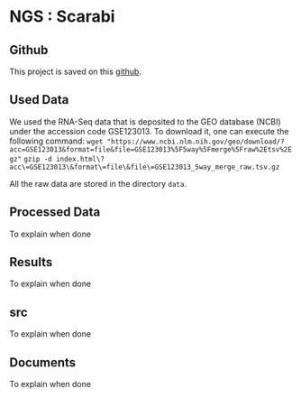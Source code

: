 # NGS : Scarabi

## Github
This project is saved on this [github](https://github.com/sdarmon/scarabi.git). 

## Used Data

We used the RNA-Seq data that is deposited to the GEO database (NCBI) under the accession code GSE123013. To download it, one can execute the following command:
`wget "https://www.ncbi.nlm.nih.gov/geo/download/?acc=GSE123013&format=file&file=GSE123013%5F5way%5Fmerge%5Fraw%2Etsv%2Egz"`
`gzip -d index.html\?acc\=GSE123013\&format\=file\&file\=GSE123013_5way_merge_raw.tsv.gz`

All the raw data are stored in the directory `data`.

## Processed Data

To explain when done

## Results 

To explain when done


## src

To explain when done

## Documents

To explain when done

